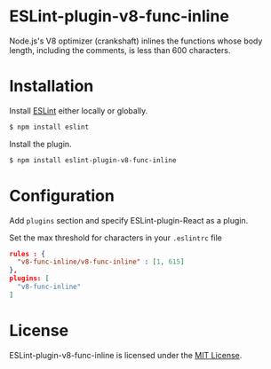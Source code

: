 ESLint-plugin-v8-func-inline
===================

Node.js's V8 optimizer (crankshaft) inlines the functions whose body length, including the comments, is less than 600 characters.

# Installation

Install [ESLint](https://www.github.com/eslint/eslint) either locally or globally.

```sh
$ npm install eslint
```
Install the plugin.

```sh
$ npm install eslint-plugin-v8-func-inline
```

# Configuration

Add `plugins` section and specify ESLint-plugin-React as a plugin.

Set the max threshold for characters in your `.eslintrc` file
```json
rules : {
  "v8-func-inline/v8-func-inline" : [1, 615]
},
plugins: [
  "v8-func-inline"
]

```

# License

ESLint-plugin-v8-func-inline is licensed under the [MIT License](http://www.opensource.org/licenses/mit-license.php).
